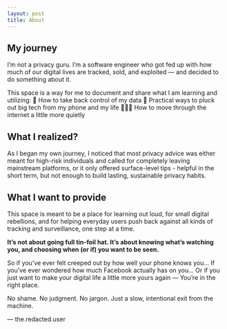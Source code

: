 ```yaml
---
layout: post
title: About
---
```

## My journey 

I’m not a privacy guru. I’m a software engineer who got fed up with how much of our digital lives are tracked, sold, and exploited — and decided to do something about it.

This space is a way for me to document and share what I am learning and utilizing:
🔐 How to take back control of my data
📱 Practical ways to pluck out big tech from my phone and my life
🕵🏽‍♂️ How to move through the internet a little more quietly

## What I realized?

As I began my own journey, I noticed that most privacy advice was either meant for high-risk individuals and called for completely leaving mainstream platforms, or it only offered surface-level tips - helpful in the short term, but not enough to build lasting, sustainable privacy habits.

## What I want to provide

This space is meant to be a place for learning out loud, for small digital rebellions, and for helping everyday users push back against all kinds of tracking and surveillance, one step at a time.

**It’s not about going full tin-foil hat. It’s about knowing what’s watching you, and choosing when (or if) you want to be seen.**

So if you’ve ever felt creeped out by how well your phone knows you...
If you’ve ever wondered how much Facebook actually has on you...
Or if you just want to make your digital life a little more yours again —
You’re in the right place.

No shame. No judgment. No jargon.
Just a slow, intentional exit from the machine.

— the.redacted.user